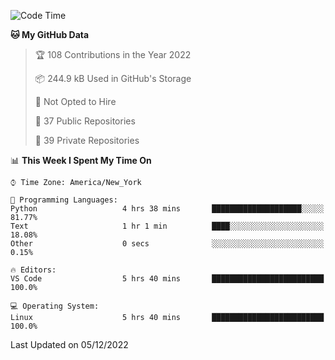 <!--START_SECTION:waka-->
![Code Time](http://img.shields.io/badge/Code%20Time-113%20hrs-blue)

**🐱 My GitHub Data** 

> 🏆 108 Contributions in the Year 2022
 > 
> 📦 244.9 kB Used in GitHub's Storage 
 > 
> 🚫 Not Opted to Hire
 > 
> 📜 37 Public Repositories 
 > 
> 🔑 39 Private Repositories  
 > 
📊 **This Week I Spent My Time On** 

```text
⌚︎ Time Zone: America/New_York

💬 Programming Languages: 
Python                   4 hrs 38 mins       ████████████████████░░░░░   81.77% 
Text                     1 hr 1 min          ████░░░░░░░░░░░░░░░░░░░░░   18.08% 
Other                    0 secs              ░░░░░░░░░░░░░░░░░░░░░░░░░   0.15%

🔥 Editors: 
VS Code                  5 hrs 40 mins       █████████████████████████   100.0%

💻 Operating System: 
Linux                    5 hrs 40 mins       █████████████████████████   100.0%

```


 Last Updated on 05/12/2022
<!--END_SECTION:waka-->